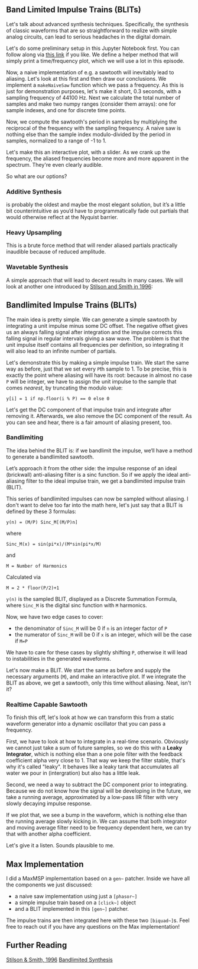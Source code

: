 ## Band Limited Impulse Trains (BLITs)

Let's talk about advanced synthesis techniques. Specifically, the synthesis of classic waveforms that are so straightforward to realize with simple analog circuits, can lead to serious headaches in the digital domain. 

Let's do some preliminary setup in this Jupyter Notebook first. You can follow along via [this link](TODO) if you like. We define a helper method that will simply print a time/frequency plot, which we will use a lot in this episode.

Now, a naive implementation of e.g. a sawtooth will inevitably lead to aliasing. Let's look at this first and then draw our conclusions. We implement a `makeNaiveSaw` function which we pass a frequency. As this is just for demonstration purposes, let's make it short, 0.3 seconds, with a sampling frequency of 44100 Hz. Next we calculate the total number of samples and make two numpy ranges (consider them arrays): one for sample indexes, and one for discrete time points.

Now, we compute the sawtooth's period in samples by multiplying the reciprocal of the frequency with the sampling frequency. A naive saw is nothing else than the sample index modulo-divided by the period in samples, normalized to a range of -1 to 1.

Let's make this an interactive plot, with a slider. As we crank up the frequency, the aliased frequencies become more and more apparent in the spectrum. They're even clearly audible.

So what are our options?

### Additive Synthesis

is probably the oldest and maybe the most elegant solution, but it’s a little bit counterintuitive as you‘d have to programmatically fade out partials that would otherwise reflect at the Nyquist barrier. 

### Heavy Upsampling

This is a brute force method that will render aliased partials practically inaudible because of reduced amplitude. 

### Wavetable Synthesis

A simple approach that will lead to decent results in many cases. We will look at another one introduced by [Stilson and Smith in 1996](https://ccrma.stanford.edu/~stilti/papers/blit.pdf):

## Bandlimited Impulse Trains (BLITs)

The main idea is pretty simple. We can generate a simple sawtooth by integrating a unit impulse minus some DC offset. The negative offset gives us an always falling signal after integration and the impulse corrects this falling signal in regular intervals giving a saw wave. The problem is that the unit impulse itself contains all frequencies per definition, so integrating it will also lead to an infinite number of partials.

Let's demonstrate this by making a simple impulse train. We start the same way as before, just that we set every `P`th sample to 1. To be precise, this is exactly the point where aliasing will have its root: because in almost no case `P` will be integer, we have to assign the unit impulse to the sample that comes _nearest_, by truncating the modulo value:

    y[i] = 1 if np.floor(i % P) == 0 else 0


Let's get the DC component of that impulse train and integrate after removing it. Afterwards, we also remove the DC component of the result. As you can see and hear, there is a fair amount of aliasing present, too.

### Bandlimiting

The idea behind the BLIT is: if we bandlimit the impulse, we‘ll have a method to generate a bandlimited sawtooth. 

Let’s approach it from the other side: the impulse response of an ideal (brickwall) anti-aliasing filter is a sinc function. So if we apply the ideal anti-aliasing filter to the ideal impulse train, we get a bandlimited impulse train (BLIT).

This series of bandlimited impulses can now be sampled without aliasing. I don't want to delve too far into the math here, let's just say that a BLIT is defined by these 3 formulas:

	y(n) = (M/P) Sinc_M[(M/P)n]

where

	Sinc_M(x) = sin(pi*x)/(M*sin(pi*x/M)

and

	M = Number of Harmonics

Calculated via

	M = 2 * floor(P/2)+1

`y(n)` is the sampled BLIT, displayed as a Discrete Summation Formula, where `Sinc_M` is the digital sinc function with `M` harmonics.

Now, we have two edge cases to cover:

- the denominator of `Sinc_M` will be 0 if `n` is an integer factor of `P`
- the numerator of `Sinc_M` will be 0 if `x` is an integer, which will be the case if `M=P`

We have to care for these cases by slightly shifting `P`, otherwise it will lead to instabilities in the generated waveforms.

Let's now make a BLIT. We start the same as before and supply the necessary arguments (`M`), and make an interactive plot. If we integrate the BLIT as above, we get a sawtooth, only this time without aliasing. Neat, isn't it?


### Realtime Capable Sawtooth

To finish this off, let's look at how we can transform this from a static waveform generator into a dynamic oscillator that you can pass a frequency.

First, we have to look at how to integrate in a real-time scenario. Obviously we cannot just take a sum of future samples, so we do this with a **Leaky Integrator**, which is nothing else than a one pole filter with the feedback coefficient alpha very close to 1. That way we keep the filter stable, that's why it's called "leaky". It behaves like a leaky tank that accumulates all water we pour in (intergration) but also has a little leak.

Second, we need a way to subtract the DC component prior to integrating. Because we do not know how the signal will be developing in the future, we take a running average, approximated by a low-pass IIR filter with very slowly decaying impulse response.

If we plot that, we see a bump in the waveform, which is nothing else than the running average slowly kicking in. We can assume that both integrator and moving average filter need to be frequency dependent here, we can try that with another alpha coefficient.

Let's give it a listen. Sounds plausible to me.

## Max Implementation

I did a MaxMSP implementation based on a `gen~` patcher. Inside we have all the components we just discussed:

- a naive saw implementation using just a `[phasor~]`
- a simple impulse train based on a `[click~]` object
- and a BLIT implemented in this `[gen~]` patcher.

The impulse trains are then integrated here with these two `[biquad~]`s. Feel free to reach out if you have any questions on the Max implementation!

## Further Reading

[Stilson & Smith, 1996](https://ccrma.stanford.edu/~stilti/papers/blit.pdf)
[Bandlimited Synthesis](https://www.music.mcgill.ca/~gary/307/week5/bandlimited.html)

